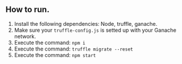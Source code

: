 ## How to run.

1) Install the following dependencies: Node, truffle, ganache.
2) Make sure your `truffle-config.js` is setted up with your Ganache network.
3) Execute the command: `npm i`
4) Execute the command: `truffle migrate --reset`
5) Execute the command: `npm start`
